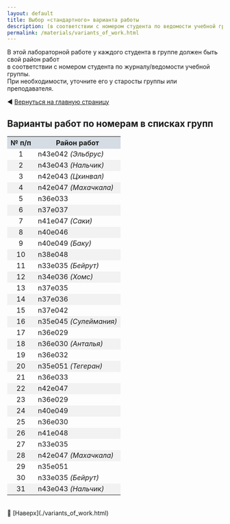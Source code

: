 ```yaml
---
layout: default
title: Выбор «стандартного» варианта работы
description: (в соответствии с номером студента по ведомости учебной группы)
permalink: /materials/variants_of_work.html
---
```



В этой лабораторной работе у каждого студента в группе должен быть свой район работ \
в соответствии с номером студента по журналу/ведомости учебной группы. \
При необходимости, уточните его у старосты группы или преподавателя.

◀️ [Вернуться на главную страницу](https://alexander-orlovsky.github.io/RUDN-QGIS-3D-L1/#%D0%B2%D1%8B%D0%B1%D0%BE%D1%80-%D0%B2%D0%B0%D1%80%D0%B8%D0%B0%D0%BD%D1%82%D0%B0-%D1%80%D0%B0%D0%B1%D0%BE%D1%82%D1%8B)

## Варианты работ по номерам в списках групп

<!-- Этот вариант Таблицы я пока ЗАКОММЕНТИЛ 

| № п/п | Район работ          |
|-------|----------------------|
| 1     | n43e042  (Эльбрус)     |
| 2     | n43e043 (Нальчик)    |
| 3     | n42e043  (Цхинвал)     |
| 4     | n42e047 (Махачкала)  |
| 5     | n36e033              |
| 6     | n37e037              |
| 7     | n41e047 (Саки)       |
| 8     | n40e046              |
| 9     | n40e049 (Баку)       |
| 10    | n38e048              |
| 11    | n33e035 (Бейрут)     |
| 12    | n34e036 (Хомс)       |
| 13    | n37e035              |
| 14    | n37e036              |
| 15    | n37e042              |
| 16    | n35e045 (Сулеймания) |
| 17    | n36e029              |
| 18    | n36e030 (Анталья)    |
| 19    | n36e032              |
| 20    | n35e051 (Тегеран)    |
| 21    | n36e033              |
| 22    | n42e047              |
| 23    | n36e029              |
| 24    | n40e049              |
| 25    | n36e030              |
| 26    | n41e048              |
| 27    | n33e035              |
| 28    | n42e047 (Махачкала)  |
| 29    | n35e051              |
-->


<table>
  <tr>
    <th style="background-color: #d5dce4;">  № п/п  </th>
    <th style="background-color: #d5dce4;">&nbsp;&nbsp;&nbsp;&nbsp;  Район работ  &nbsp;&nbsp;&nbsp;&nbsp;</th>
  </tr>

  <tr><td align="center">                                    1</td><td>                                    n43e042 <i> (Эльбрус)    </i></td></tr>
  <tr><td align="center" style="background-color: #f2f2f2;"> 2</td><td style="background-color: #f2f2f2;"> n43e043 <i> (Нальчик)    </i></td></tr>
  <tr><td align="center">                                    3</td><td>                                    n42e043 <i> (Цхинвал)    </i></td></tr>
  <tr><td align="center" style="background-color: #f2f2f2;"> 4</td><td style="background-color: #f2f2f2;"> n42e047 <i> (Махачкала)  </i></td></tr>
  <tr><td align="center">                                    5</td><td>                                    n36e033 <i>              </i></td></tr>
  <tr><td align="center" style="background-color: #f2f2f2;"> 6</td><td style="background-color: #f2f2f2;"> n37e037 <i>              </i></td></tr>
  <tr><td align="center">                                    7</td><td>                                    n41e047 <i> (Саки)       </i></td></tr>
  <tr><td align="center" style="background-color: #f2f2f2;"> 8</td><td style="background-color: #f2f2f2;"> n40e046 <i>              </i></td></tr>
  <tr><td align="center">                                    9</td><td>                                    n40e049 <i> (Баку)       </i></td></tr>
  <tr><td align="center" style="background-color: #f2f2f2;">10</td><td style="background-color: #f2f2f2;"> n38e048 <i>              </i></td></tr>
  <tr><td align="center">                                   11</td><td>                                    n33e035 <i> (Бейрут)     </i></td></tr>
  <tr><td align="center" style="background-color: #f2f2f2;">12</td><td style="background-color: #f2f2f2;"> n34e036 <i> (Хомс)       </i></td></tr>
  <tr><td align="center">                                   13</td><td>                                    n37e035 <i>              </i></td></tr>
  <tr><td align="center" style="background-color: #f2f2f2;">14</td><td style="background-color: #f2f2f2;"> n37e036 <i>              </i></td></tr>
  <tr><td align="center">                                   15</td><td>                                    n37e042 <i>              </i></td></tr>
  <tr><td align="center" style="background-color: #f2f2f2;">16</td><td style="background-color: #f2f2f2;"> n35e045 <i> (Сулеймания) </i></td></tr>
  <tr><td align="center">                                   17</td><td>                                    n36e029 <i>              </i></td></tr>
  <tr><td align="center" style="background-color: #f2f2f2;">18</td><td style="background-color: #f2f2f2;"> n36e030 <i> (Анталья)    </i></td></tr>
  <tr><td align="center">                                   19</td><td>                                    n36e032 <i>              </i></td></tr>
  <tr><td align="center" style="background-color: #f2f2f2;">20</td><td style="background-color: #f2f2f2;"> n35e051 <i> (Тегеран)    </i></td></tr>
  <tr><td align="center">                                   21</td><td>                                    n36e033 <i>              </i></td></tr>
  <tr><td align="center" style="background-color: #f2f2f2;">22</td><td style="background-color: #f2f2f2;"> n42e047 <i>              </i></td></tr>
  <tr><td align="center">                                   23</td><td>                                    n36e029 <i>              </i></td></tr>
  <tr><td align="center" style="background-color: #f2f2f2;">24</td><td style="background-color: #f2f2f2;"> n40e049 <i>              </i></td></tr>
  <tr><td align="center">                                   25</td><td>                                    n36e030 <i>              </i></td></tr>
  <tr><td align="center" style="background-color: #f2f2f2;">26</td><td style="background-color: #f2f2f2;"> n41e048 <i>              </i></td></tr>
  <tr><td align="center">                                   27</td><td>                                    n33e035 <i>              </i></td></tr>
  <tr><td align="center" style="background-color: #f2f2f2;">28</td><td style="background-color: #f2f2f2;"> n42e047 <i> (Махачкала)  </i></td></tr>
  <tr><td align="center">                                   29</td><td>                                    n35e051 <i>              </i></td></tr>
  <tr><td align="center">                                   30</td><td>                                    n33e035 <i> (Бейрут)     </i></td></tr>
  <tr><td align="center" style="background-color: #f2f2f2;">31</td><td style="background-color: #f2f2f2;"> n43e043 <i> (Нальчик)    </i></td></tr>

</table>

<br>
🔼 [Наверх](./variants_of_work.html)
